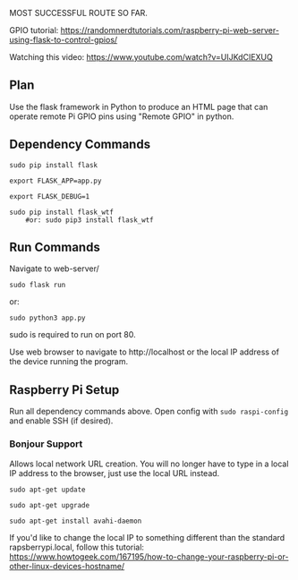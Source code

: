 MOST SUCCESSFUL ROUTE SO FAR. 

GPIO tutorial: https://randomnerdtutorials.com/raspberry-pi-web-server-using-flask-to-control-gpios/

Watching this video: https://www.youtube.com/watch?v=UIJKdCIEXUQ

## Plan
Use the flask framework in Python to produce an HTML page that can operate remote Pi GPIO pins using "Remote GPIO" in python.

## Dependency Commands
```
sudo pip install flask

export FLASK_APP=app.py

export FLASK_DEBUG=1

sudo pip install flask_wtf
	#or: sudo pip3 install flask_wtf
```


## Run Commands
Navigate to web-server/
```
sudo flask run
```
or:
```
sudo python3 app.py
```
sudo is required to run on port 80.

Use web browser to navigate to http://localhost or the local IP address of the device running the program.

## Raspberry Pi Setup
Run all dependency commands above.
Open config with ```sudo raspi-config``` and enable SSH (if desired).

### Bonjour Support
Allows local network URL creation. You will no longer have to type in a local IP address to the browser, just use the local URL instead.
```
sudo apt-get update

sudo apt-get upgrade

sudo apt-get install avahi-daemon
```
If you'd like to change the local IP to something different than the standard rapsberrypi.local, follow this tutorial: https://www.howtogeek.com/167195/how-to-change-your-raspberry-pi-or-other-linux-devices-hostname/

